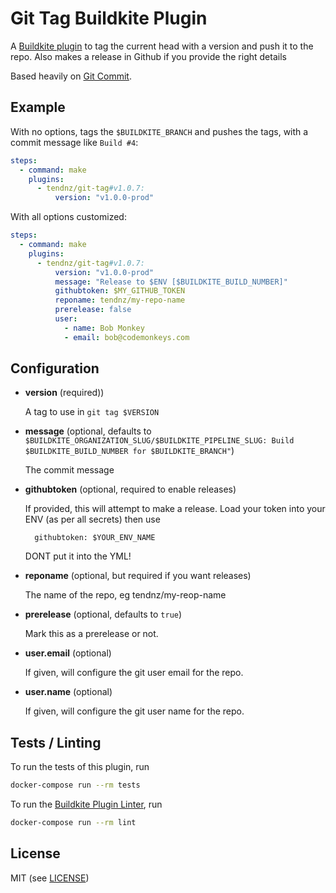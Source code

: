 # Git Tag Buildkite Plugin

A [Buildkite plugin](https://buildkite.com/docs/agent/v3/plugins) to tag the current head with a version and push it to the repo. Also makes a release
in Github if you provide the right details

Based heavily on [Git Commit](https://github.com/thedyrt/git-commit-buildkite-plugin).

## Example

With no options, tags the `$BUILDKITE_BRANCH` and pushes the tags, with a commit message like `Build #4`:

```yml
steps:
  - command: make
    plugins:
      - tendnz/git-tag#v1.0.7:
          version: "v1.0.0-prod" 
```

With all options customized:

```yml
steps:
  - command: make
    plugins:
      - tendnz/git-tag#v1.0.7:
          version: "v1.0.0-prod"
          message: "Release to $ENV [$BUILDKITE_BUILD_NUMBER]"
          githubtoken: $MY_GITHUB_TOKEN
          reponame: tendnz/my-repo-name
          prerelease: false
          user:
            - name: Bob Monkey
            - email: bob@codemonkeys.com
```

## Configuration

- **version** (required))

    A tag to use in `git tag $VERSION`

- **message** (optional, defaults to `$BUILDKITE_ORGANIZATION_SLUG/$BUILDKITE_PIPELINE_SLUG: Build $BUILDKITE_BUILD_NUMBER for $BUILDKITE_BRANCH"`)

    The commit message

- **githubtoken** (optional, required to enable releases)

    If provided, this will attempt to make a release. Load your token into your ENV (as per all secrets) then use 

    ```
      githubtoken: $YOUR_ENV_NAME
    ```

    DONT put it into the YML!

- **reponame** (optional, but required if you want releases)

    The name of the repo, eg tendnz/my-reop-name

- **prerelease** (optional, defaults to `true`)

    Mark this as a prerelease or not.

- **user.email** (optional)

    If given, will configure the git user email for the repo.

- **user.name** (optional)

    If given, will configure the git user name for the repo.


## Tests / Linting

To run the tests of this plugin, run

```sh
docker-compose run --rm tests
```

To run the [Buildkite Plugin Linter](https://github.com/buildkite-plugins/buildkite-plugin-linter), run

```sh
docker-compose run --rm lint
```

## License

MIT (see [LICENSE](LICENSE))
